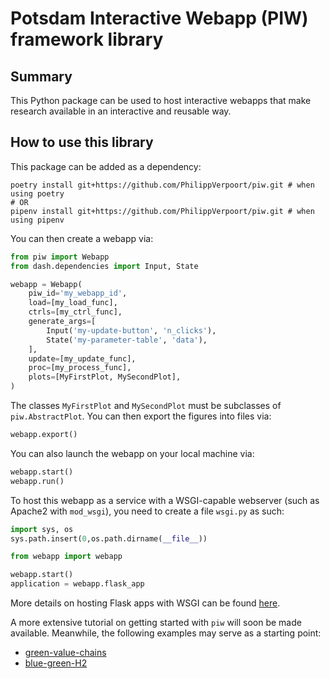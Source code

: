 # Potsdam Interactive Webapp (PIW) framework library

## Summary

This Python package can be used to host interactive webapps that make research available in an interactive and reusable way.

## How to use this library

This package can be added as a dependency:
```commandline
poetry install git+https://github.com/PhilippVerpoort/piw.git # when using poetry
# OR
pipenv install git+https://github.com/PhilippVerpoort/piw.git # when using pipenv
```

You can then create a webapp via:
```python
from piw import Webapp
from dash.dependencies import Input, State

webapp = Webapp(
    piw_id='my_webapp_id',
    load=[my_load_func],
    ctrls=[my_ctrl_func],
    generate_args=[
        Input('my-update-button', 'n_clicks'),
        State('my-parameter-table', 'data'),
    ],
    update=[my_update_func],
    proc=[my_process_func],
    plots=[MyFirstPlot, MySecondPlot],
)
```

The classes `MyFirstPlot` and `MySecondPlot` must be subclasses of `piw.AbstractPlot`. You can then export the figures into files via:
```python
webapp.export()
```
You can also launch the webapp on your local machine via:
```python
webapp.start()
webapp.run()
```
To host this webapp as a service with a WSGI-capable webserver (such as Apache2 with `mod_wsgi`), you need to create a file `wsgi.py` as such:
```python
import sys, os
sys.path.insert(0,os.path.dirname(__file__))

from webapp import webapp

webapp.start()
application = webapp.flask_app
```
More details on hosting Flask apps with WSGI can be found [here](https://flask.palletsprojects.com/en/2.0.x/deploying/mod_wsgi/).

A more extensive tutorial on getting started with `piw` will soon be made available. Meanwhile, the following examples may serve as a starting point:
* [green-value-chains](https://github.com/PhilippVerpoort/green-value-chains/)
* [blue-green-H2](https://github.com/PhilippVerpoort/blue-green-H2)
